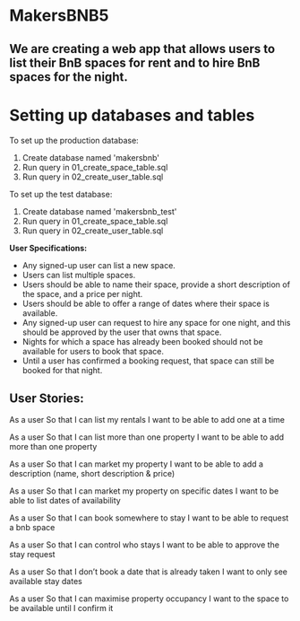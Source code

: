 # MakersBNB5

We are creating a web app that allows users to list their BnB spaces for rent and to hire BnB spaces for the night.
----

# Setting up databases and tables

To set up the production database:
1. Create database named 'makersbnb'
2. Run query in 01_create_space_table.sql
3. Run query in 02_create_user_table.sql

To set up the test database:
1. Create database named 'makersbnb_test'
2. Run query in 01_create_space_table.sql
3. Run query in 02_create_user_table.sql
 
**User Specifications:**

* Any signed-up user can list a new space.
* Users can list multiple spaces. 
* Users should be able to name their space, provide a short description of the space, and a price per night.
* Users should be able to offer a range of dates where their space is available.
* Any signed-up user can request to hire any space for one night, and this should be approved by the user that owns that space.
* Nights for which a space has already been booked should not be available for users to book that space.
* Until a user has confirmed a booking request, that space can still be booked for that night. 

User Stories:
----

As a user 
So that I can list my rentals
I want to be able to add one at a time

As a user
So that I can list more than one property
I want to be able to add more than one property

As a user
So that I can market my property 
I want to be able to add a description (name, short description & price)

As a user
So that I can market my property on specific dates
I want to be able to list dates of availability

As a user 
So that I can book somewhere to stay
I want to be able to request a bnb space

As a user
So that I can control who stays 
I want to be able to approve the stay request

As a user
So that I don’t book a date that is already taken
I want to only see available stay dates 

As a user
So that I can maximise property occupancy
I want to the space to be available until I confirm it 


